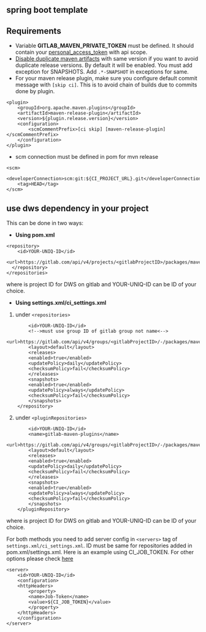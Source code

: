 ## spring boot template

## Requirements
* Variable **GITLAB_MAVEN_PRIVATE_TOKEN** must be defined. It should contain your [personal_access_token](https://docs.gitlab.com/ee/user/profile/personal_access_tokens.html) with api scope.
* [Disable duplicate maven artifacts](https://docs.gitlab.com/ee/user/packages/maven_repository/index.html#do-not-allow-duplicate-maven-packages) with same version if you want to avoid duplicate release versions. By default it will be enabled. You must add exception for SNAPSHOTS. Add `.*-SNAPSHOT` in exceptions for same.
* For your maven release plugin, make sure you configure default commit message with `[skip ci]`. This is to avoid chain of builds due to commits done by plugin.
```
<plugin>
    <groupId>org.apache.maven.plugins</groupId>
    <artifactId>maven-release-plugin</artifactId>
    <version>${plugin.release.version}</version>
    <configuration>
        <scmCommentPrefix>[ci skip] [maven-release-plugin]</scmCommentPrefix>
    </configuration>
</plugin>
```
* scm connection must be defined in pom for mvn release
```
<scm>
    <developerConnection>scm:git:${CI_PROJECT_URL}.git</developerConnection>
    <tag>HEAD</tag>
</scm>
```

## use dws dependency in your project
This can be done in two ways:
* **Using pom.xml** 
```
<repository>
    <id>YOUR-UNIQ-ID</id>
    <url>https://gitlab.com/api/v4/projects/<gitlabProjectID>/packages/maven</url>
  </repository>
</repositories>
```
where <gitlabProjectID> is project ID for DWS on gitlab and YOUR-UNIQ-ID can be ID of your choice.

* **Using settings.xml/ci_settings.xml**
1. under `<repositories>`
```<repository>
        <id>YOUR-UNIQ-ID</id>
        <!-->must use group ID of gitlab group not name<-->       
        <url>https://gitlab.com/api/v4/groups/<gitlabProjectID>/-/packages/maven</url>
        <layout>default</layout>
        <releases>
        <enabled>true</enabled>
        <updatePolicy>daily</updatePolicy>
        <checksumPolicy>fail</checksumPolicy>
        </releases>
        <snapshots>
        <enabled>true</enabled>
        <updatePolicy>always</updatePolicy>
        <checksumPolicy>fail</checksumPolicy>
        </snapshots>
    </repository>
```
2. under `<pluginRepositories>`
```<pluginRepository>
        <id>YOUR-UNIQ-ID</id> 
        <name>gitlab-maven-plugins</name>
        <url>https://gitlab.com/api/v4/groups/<gitlabProjectID>/-/packages/maven</url>
        <layout>default</layout>
        <releases>
        <enabled>true</enabled>
        <updatePolicy>daily</updatePolicy>
        <checksumPolicy>fail</checksumPolicy>
        </releases>
        <snapshots>
        <enabled>true</enabled>
        <updatePolicy>always</updatePolicy>
        <checksumPolicy>fail</checksumPolicy>
        </snapshots>
    </pluginRepository>
```

where <gitlabProjectID> is project ID for DWS on gitlab and YOUR-UNIQ-ID can be ID of your choice.

For both methods you need to add server config in `<servers>` tag of `settings.xml/ci_settings.xml`.
ID must be same for repositories added in pom.xml/settings.xml.
Here is an example using CI_JOB_TOKEN.
For other options please check [here](https://docs.gitlab.com/ee/user/packages/maven_repository/index.html#authenticate-to-the-package-registry-with-maven)
```
<server>
    <id>YOUR-UNIQ-ID</id>
    <configuration>
    <httpHeaders>
        <property>
        <name>Job-Token</name>
        <value>${CI_JOB_TOKEN}</value>
        </property>
    </httpHeaders>
    </configuration>
</server>
```
